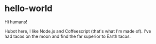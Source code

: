 hello-world
===========

Hi humans!

Hubot here, I like Node.js and Coffeescript (that's what I'm made of).
I've had tacos on the moon and find the far superior to Earth tacos.
